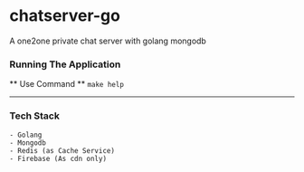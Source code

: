 # chatserver-go

A one2one private chat server with golang mongodb

### Running The Application

** Use Command **
`make help`

---

### Tech Stack

    - Golang
    - Mongodb
    - Redis (as Cache Service)
    - Firebase (As cdn only)
